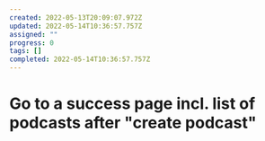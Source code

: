 ```yaml
---
created: 2022-05-13T20:09:07.972Z
updated: 2022-05-14T10:36:57.757Z
assigned: ""
progress: 0
tags: []
completed: 2022-05-14T10:36:57.757Z
---
```


# Go to a success page incl. list of podcasts after "create podcast"
